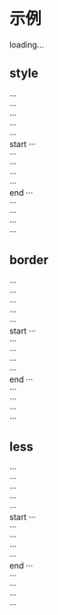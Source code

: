 # 示例


<div id="basic-demo">loading...</div>

<script src="./basic.demo.js"></script>

## style

···  
···  
···  
···  
···  
start
···  
···  
···  
···  
···  
end
···  
···  
···  
···  
···  


## border

···  
···  
···  
···  
···  
start
···  
···  
···  
···  
···  
end
···  
···  
···  
···  
···  

## less

···  
···  
···  
···  
···  
start
···  
···  
···  
···  
···  
end
···  
···  
···  
···  
···  
